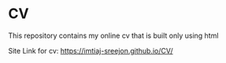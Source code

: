 # CV
This repository contains my online cv that is built only using html

Site Link for cv: https://imtiaj-sreejon.github.io/CV/
